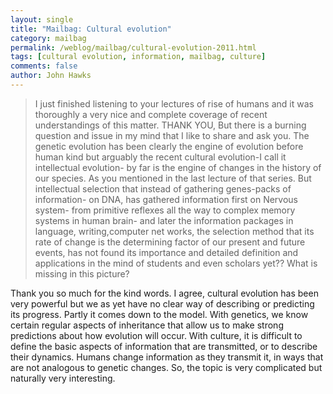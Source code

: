 ```yaml
---
layout: single 
title: "Mailbag: Cultural evolution" 
category: mailbag
permalink: /weblog/mailbag/cultural-evolution-2011.html
tags: [cultural evolution, information, mailbag, culture] 
comments: false 
author: John Hawks 
---
```


<blockquote>I just finished listening to your lectures of rise of humans and it was thoroughly a very nice and complete coverage of recent understandings of this matter. THANK YOU,  But there is a burning question and issue in my mind that I like to share and ask you. 
 The genetic evolution has been clearly the engine of evolution before human kind but arguably the recent cultural evolution-I call it intellectual evolution- by far is the engine of changes in the history of our species. As you mentioned in the last lecture of that series.
  But intellectual selection that instead of gathering genes-packs of information- on DNA, has gathered information first on Nervous system- from primitive reflexes all the way to complex memory systems in human brain- and later the information packages in language, writing,computer net works, the selection method that its rate of change is the determining factor of our present and future events,  has not found its importance and detailed definition and applications in the mind of students and even scholars yet?? What is missing in this picture?</blockquote>

Thank you so much for the kind words. I agree, cultural evolution has been very powerful but we as yet have no clear way of describing or predicting its progress. Partly it comes down to the model. With genetics, we know certain regular aspects of inheritance that allow us to make strong predictions about how evolution will occur. With culture, it is difficult to define the basic aspects of information that are transmitted, or to describe their dynamics. Humans change information as they transmit it, in ways that are not analogous to genetic changes. So, the topic is very complicated but naturally very interesting. 



